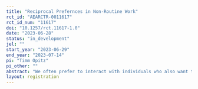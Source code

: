 ```yaml
---
title: "Reciprocal Prefernces in Non-Routine Work"
rct_id: "AEARCTR-0011617"
rct_id_num: "11617"
doi: "10.1257/rct.11617-1.0"
date: "2023-06-28"
status: "in_development"
jel: ""
start_year: "2023-06-29"
end_year: "2023-07-14"
pi: "Timm Opitz"
pi_other: ""
abstract: "We often prefer to interact with individuals who also want to interact with us. Experimental evidence shows higher cooperation  between partners who like to be matched with each other. In a stylized Public Goods Game setting, participants expect those who want to be matched with you to be more cooperative, and you act more altruistically yourself (Opitz and Schwaiger, 2022). At the same time, it remains unclear whether such preferences impact behavior in collaborative teamwork. Therefore, I investigate how knowing your partner's preferences about you affects (non-routine) teamwork."
layout: registration
---
```


